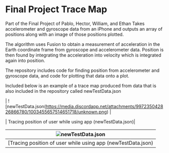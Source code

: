 # Final Project Trace Map

Part of the Final Project of Pablo, Hector, William, and Ethan
Takes accelerometer and gyroscope data from an iPhone and outputs an array of positions along with an image of those positions plotted. 

The algorithm uses Fusion to obtain a measurement of acceleration in the Earth coordinate frame from gyroscope and accelerometer data.
Position is then found by integrating the acceleration into velocity which is integrated again into position.

The repository includes code for finding position from accelerometer and gyroscope data, and code for plotting that data onto a plot.

Included below is an example of a trace map produced from data that is also included in the repository called newTestData.json

| ![newTestData.json(https://media.discordapp.net/attachments/997235042826866780/1003455657514651718/unknown.png) |

| Tracing position of user while using app (newTestData.json)|

| ![newTestData.json](https://media.discordapp.net/attachments/997235042826866780/1003455657514651718/unknown.png) |
|:--:|
| [Tracing position of user while using app (newTestData.json) |

